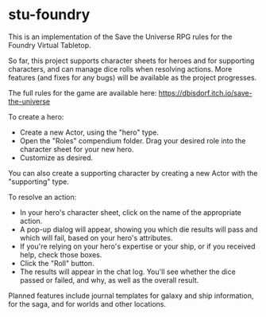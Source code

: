 # stu-foundry
This is an implementation of the Save the Universe RPG rules for the Foundry Virtual Tabletop.

So far, this project supports character sheets for heroes and for supporting characters, and can manage dice rolls when resolving actions. More features (and fixes for any bugs) will be available as the project progresses.

The full rules for the game are available here: https://dbisdorf.itch.io/save-the-universe

To create a hero:
- Create a new Actor, using the "hero" type.
- Open the "Roles" compendium folder. Drag your desired role into the character sheet for your new hero.
- Customize as desired.

You can also create a supporting character by creating a new Actor with the "supporting" type.

To resolve an action:
- In your hero's character sheet, click on the name of the appropriate action.
- A pop-up dialog will appear, showing you which die results will pass and which will fail, based on your hero's attributes.
- If you're relying on your hero's expertise or your ship, or if you received help, check those boxes.
- Click the "Roll" button.
- The results will appear in the chat log. You'll see whether the dice passed or failed, and why, as well as the overall result.

Planned features include journal templates for galaxy and ship information, for the saga, and for worlds and other locations. 
